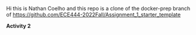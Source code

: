 Hi this is Nathan Coelho and this repo is a clone of the docker-prep branch of https://github.com/ECE444-2022Fall/Assignment_1_starter_template

**Activity 2**


